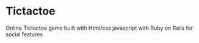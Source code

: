 Tictactoe
=========

Online Tictactoe game built with Html/css javascript with Ruby on Rails for social features